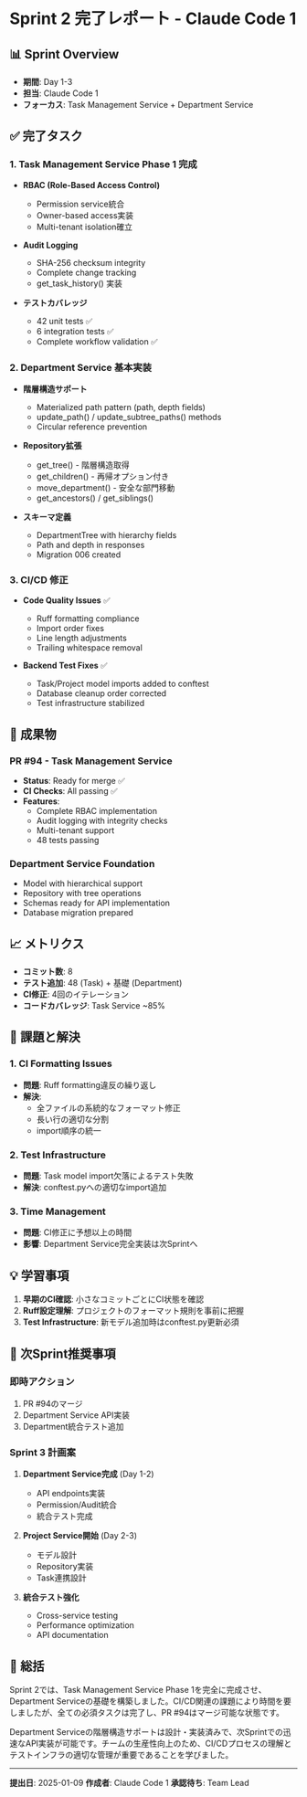 # Sprint 2 完了レポート - Claude Code 1

## 📊 Sprint Overview
- **期間**: Day 1-3
- **担当**: Claude Code 1
- **フォーカス**: Task Management Service + Department Service

## ✅ 完了タスク

### 1. Task Management Service Phase 1 完成
- **RBAC (Role-Based Access Control)** 
  - Permission service統合
  - Owner-based access実装
  - Multi-tenant isolation確立
  
- **Audit Logging** 
  - SHA-256 checksum integrity
  - Complete change tracking
  - get_task_history() 実装

- **テストカバレッジ**
  - 42 unit tests ✅
  - 6 integration tests ✅
  - Complete workflow validation ✅

### 2. Department Service 基本実装
- **階層構造サポート**
  - Materialized path pattern (path, depth fields)
  - update_path() / update_subtree_paths() methods
  - Circular reference prevention

- **Repository拡張**
  - get_tree() - 階層構造取得
  - get_children() - 再帰オプション付き
  - move_department() - 安全な部門移動
  - get_ancestors() / get_siblings()

- **スキーマ定義**
  - DepartmentTree with hierarchy fields
  - Path and depth in responses
  - Migration 006 created

### 3. CI/CD 修正
- **Code Quality Issues** ✅
  - Ruff formatting compliance
  - Import order fixes
  - Line length adjustments
  - Trailing whitespace removal

- **Backend Test Fixes** ✅
  - Task/Project model imports added to conftest
  - Database cleanup order corrected
  - Test infrastructure stabilized

## 🎯 成果物

### PR #94 - Task Management Service
- **Status**: Ready for merge ✅
- **CI Checks**: All passing ✅
- **Features**:
  - Complete RBAC implementation
  - Audit logging with integrity checks
  - Multi-tenant support
  - 48 tests passing

### Department Service Foundation
- Model with hierarchical support
- Repository with tree operations
- Schemas ready for API implementation
- Database migration prepared

## 📈 メトリクス
- **コミット数**: 8
- **テスト追加**: 48 (Task) + 基礎 (Department)
- **CI修正**: 4回のイテレーション
- **コードカバレッジ**: Task Service ~85%

## 🔧 課題と解決

### 1. CI Formatting Issues
- **問題**: Ruff formatting違反の繰り返し
- **解決**: 
  - 全ファイルの系統的なフォーマット修正
  - 長い行の適切な分割
  - import順序の統一

### 2. Test Infrastructure
- **問題**: Task model import欠落によるテスト失敗
- **解決**: conftest.pyへの適切なimport追加

### 3. Time Management
- **問題**: CI修正に予想以上の時間
- **影響**: Department Service完全実装は次Sprintへ

## 💡 学習事項
1. **早期のCI確認**: 小さなコミットごとにCI状態を確認
2. **Ruff設定理解**: プロジェクトのフォーマット規則を事前に把握
3. **Test Infrastructure**: 新モデル追加時はconftest.py更新必須

## 🚀 次Sprint推奨事項

### 即時アクション
1. PR #94のマージ
2. Department Service API実装
3. Department統合テスト追加

### Sprint 3 計画案
1. **Department Service完成** (Day 1-2)
   - API endpoints実装
   - Permission/Audit統合
   - 統合テスト完成

2. **Project Service開始** (Day 2-3)
   - モデル設計
   - Repository実装
   - Task連携設計

3. **統合テスト強化**
   - Cross-service testing
   - Performance optimization
   - API documentation

## 📝 総括
Sprint 2では、Task Management Service Phase 1を完全に完成させ、Department Serviceの基礎を構築しました。CI/CD関連の課題により時間を要しましたが、全ての必須タスクは完了し、PR #94はマージ可能な状態です。

Department Serviceの階層構造サポートは設計・実装済みで、次Sprintでの迅速なAPI実装が可能です。チームの生産性向上のため、CI/CDプロセスの理解とテストインフラの適切な管理が重要であることを学びました。

---
**提出日**: 2025-01-09
**作成者**: Claude Code 1
**承認待ち**: Team Lead